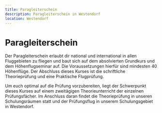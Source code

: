 ```yaml
---
title: Paragleiterschein
description: Paragleiterschein in Westendorf
location: Westendorf
---
```


# Paragleiterschein

Der Paragleiterschein erlaubt dir national und international in allen Fluggebieten zu fliegen und baut sich auf dem absolvierten Grundkurs und dem Höhenflugseminar auf. Die Voraussetzungen hierfür sind mindesten 40 Höhenflüge. Der Abschluss dieses Kurses ist die schriftliche Theorieprüfung und eine Praktische Flugprüfung.

Um euch optimal auf die Prüfung vorzubereiten, liegt der Schwerpunkt dieses Kurses auf einem zweitägigen Theorieunterricht der einzelnen Prüfungsfächer. Im Anschluss daran findet die Theorieprüfung in unseren Schulungsräumen statt und der Prüfungsflug in unserem Schulungsgebiet in Westendorf.
